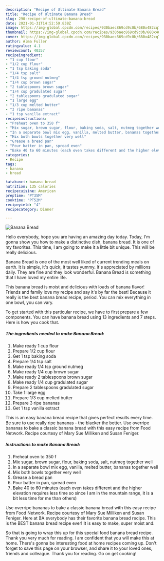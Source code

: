 ```yaml
---
description: "Recipe of Ultimate Banana Bread"
title: "Recipe of Ultimate Banana Bread"
slug: 290-recipe-of-ultimate-banana-bread
date: 2021-01-31T14:52:50.838Z
image: https://img-global.cpcdn.com/recipes/930baec869cd9c0b/680x482cq70/banana-bread-recipe-main-photo.jpg
thumbnail: https://img-global.cpcdn.com/recipes/930baec869cd9c0b/680x482cq70/banana-bread-recipe-main-photo.jpg
cover: https://img-global.cpcdn.com/recipes/930baec869cd9c0b/680x482cq70/banana-bread-recipe-main-photo.jpg
author: Alma Fuller
ratingvalue: 4.1
reviewcount: 40357
recipeingredient:
- "1 cup flour"
- "1/2 cup flour"
- "1 tsp baking soda"
- "1/4 tsp salt"
- "1/4 tsp ground nutmeg"
- "1/4 cup brown sugar"
- "2 tablespoons brown sugar"
- "1/4 cup gradulated sugar"
- "2 tablespoons gradulated sugar"
- "1 large egg"
- "1/3 cup melted butter"
- "3 ripe bananas"
- "1 tsp vanilla extract"
recipeinstructions:
- "Preheat oven to 350 f"
- "Mix sugar, brown sugar, flour, baking soda, salt, nutmeg together well"
- "In a separate bowl mix egg, vanilla, melted butter, bananas together well"
- "Mix both bowls together very well"
- "Grease a bread pan"
- "Pour batter in pan, spread even"
- "Bake 40 to 60 minutes (each oven takes different and the higher elevation requires less time so since I am in the mountain range, it is a bit less time for me than others)"
categories:
- Recipe
tags:
- banana
- bread

katakunci: banana bread 
nutrition: 135 calories
recipecuisine: American
preptime: "PT35M"
cooktime: "PT52M"
recipeyield: "4"
recipecategory: Dinner

---
```



![Banana Bread](https://img-global.cpcdn.com/recipes/930baec869cd9c0b/680x482cq70/banana-bread-recipe-main-photo.jpg)

Hello everybody, hope you are having an amazing day today. Today, I'm gonna show you how to make a distinctive dish, banana bread. It is one of my favorites. This time, I am going to make it a little bit unique. This will be really delicious.

Banana Bread is one of the most well liked of current trending meals on earth. It is simple, it's quick, it tastes yummy. It's appreciated by millions daily. They are fine and they look wonderful. Banana Bread is something that I have loved my entire life.

This banana bread is moist and delicious with loads of banana flavor! Friends and family love my recipe and say it&#39;s by far the best! Because it really is the best banana bread recipe, period. You can mix everything in one bowl, you can vary.


To get started with this particular recipe, we have to first prepare a few components. You can have banana bread using 13 ingredients and 7 steps. Here is how you cook that.

<!--inarticleads1-->

##### The ingredients needed to make Banana Bread:

1. Make ready 1 cup flour
1. Prepare 1/2 cup flour
1. Get 1 tsp baking soda
1. Prepare 1/4 tsp salt
1. Make ready 1/4 tsp ground nutmeg
1. Make ready 1/4 cup brown sugar
1. Make ready 2 tablespoons brown sugar
1. Make ready 1/4 cup gradulated sugar
1. Prepare 2 tablespoons gradulated sugar
1. Take 1 large egg
1. Prepare 1/3 cup melted butter
1. Prepare 3 ripe bananas
1. Get 1 tsp vanilla extract


This is an easy banana bread recipe that gives perfect results every time. Be sure to use really ripe bananas - the blacker the better. Use overripe bananas to bake a classic banana bread with this easy recipe from Food Network. Recipe courtesy of Mary Sue Milliken and Susan Feniger. 

<!--inarticleads2-->

##### Instructions to make Banana Bread:

1. Preheat oven to 350 f
1. Mix sugar, brown sugar, flour, baking soda, salt, nutmeg together well
1. In a separate bowl mix egg, vanilla, melted butter, bananas together well
1. Mix both bowls together very well
1. Grease a bread pan
1. Pour batter in pan, spread even
1. Bake 40 to 60 minutes (each oven takes different and the higher elevation requires less time so since I am in the mountain range, it is a bit less time for me than others)


Use overripe bananas to bake a classic banana bread with this easy recipe from Food Network. Recipe courtesy of Mary Sue Milliken and Susan Feniger. Here at BA everybody has their favorite banana bread recipe. This is the BEST banana bread recipe ever! It is easy to make, super moist and. 

So that is going to wrap this up for this special food banana bread recipe. Thank you very much for reading. I am confident that you will make this at home. There's gonna be interesting food at home recipes coming up. Don't forget to save this page on your browser, and share it to your loved ones, friends and colleague. Thank you for reading. Go on get cooking!
